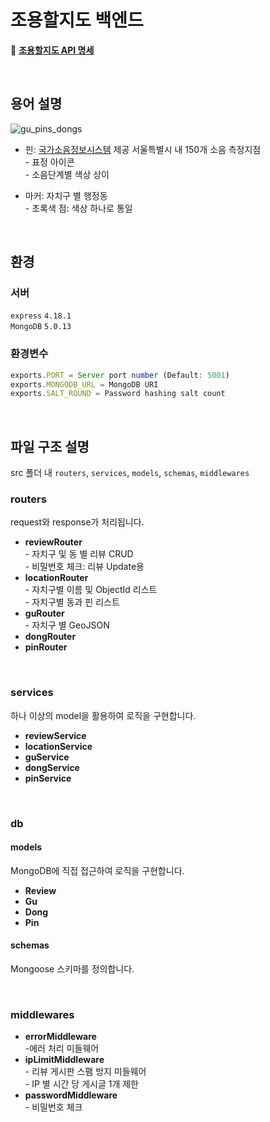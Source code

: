 # 조용할지도 백엔드

📌 [**조용할지도 API 명세**](https://docs.google.com/spreadsheets/d/1SAP_Yc2HSR3E3hdOgMTEE_jvnj4RDiVaQQbsuSi8bhg/edit#gid=0)

<br/>

## 용어 설명

![gu_pins_dongs](https://user-images.githubusercontent.com/85475577/196342058-bb89fd54-65c6-4aee-a871-76a0f6ceaa4a.png)

- 핀: [국가소음정보시스템](https://www.noiseinfo.or.kr/) 제공 서울특별시 내 150개 소음 측정지점  
  \- 표정 아이콘  
  \- 소음단계별 색상 상이  

- 마커: 자치구 별 행정동   
  \- 초록색 점: 색상 하나로 통일   

<br/>

## 환경

### 서버

`express` `4.18.1`    
`MongoDB` `5.0.13`

### 환경변수

```javascript
exports.PORT = Server port number (Default: 5001)
exports.MONGODB_URL = MongoDB URI
exports.SALT_ROUND = Password hashing salt count
```

<br/>

## 파일 구조 설명

src 폴더 내 `routers`, `services`, `models`, `schemas`, `middlewares`

### routers

request와 response가 처리됩니다.  

- **reviewRouter**  
  \- 자치구 및 동 별 리뷰 CRUD  
  \- 비밀번호 체크: 리뷰 Update용  
- **locationRouter**  
  \- 자치구별 이름 및 ObjectId 리스트  
  \- 자치구별 동과 핀 리스트  
- **guRouter**  
  \- 자치구 별 GeoJSON  
- **dongRouter**  
- **pinRouter**  

<br/>

### services
하나 이상의 model을 활용하여 로직을 구현합니다.  
- **reviewService**  
- **locationService**  
- **guService**  
- **dongService**  
- **pinService**  

<br/>

### db

#### models  
MongoDB에 직접 접근하여 로직을 구현합니다.  
- **Review**  
- **Gu**  
- **Dong**  
- **Pin**  

#### schemas
Mongoose 스키마를 정의합니다.  

<br/>

### middlewares
- **errorMiddleware**  
  \-에러 처리 미들웨어   
- **ipLimitMiddleware**  
  \- 리뷰 게시판 스팸 방지 미들웨어  
  \- IP 별 시간 당 게시글 1개 제한  
- **passwordMiddleware**  
  \- 비밀번호 체크  
